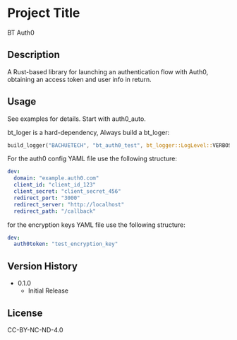 # Project Title
BT Auth0

## Description
A Rust-based library for launching an authentication flow with Auth0, obtaining an access token and user info in return.

## Usage
See examples for details. Start with auth0_auto.

bt_loger is a hard-dependency, Always build a bt_loger:
```RUST
build_logger("BACHUETECH", "bt_auth0_test", bt_logger::LogLevel::VERBOSE, bt_logger::LogTarget::STD_ERROR);
```

For the auth0 config YAML file use the following structure:
```YAML
dev:
  domain: "example.auth0.com"
  client_id: "client_id_123"
  client_secret: "client_secret_456"
  redirect_port: "3000"
  redirect_server: "http://localhost"
  redirect_path: "/callback"
```

for the encryption keys YAML file use the following structure:
```YAML
dev:
  auth0token: "test_encryption_key"
```

## Version History
* 0.1.0
    * Initial Release

## License
CC-BY-NC-ND-4.0